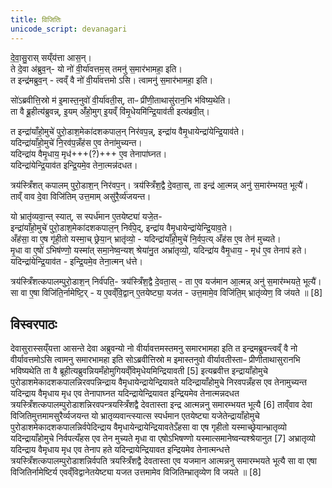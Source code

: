 ```yaml
---
title: विजितिः
unicode_script: devanagari
---
```


दे॒वा॒सु॒रास् सय्ँय॑त्ता आस॒न्।  
ते दे॒वा अ॑ब्रुव॒न्- यो नो॑ वी॒र्या॑वत्तम॒स् तमनु॑ स॒मार॑भामहा॒ इति।  
त इन्द्र॑मब्रुव॒न् - त्वव्ँ वै नो॑ वी॒र्या॑वत्तमो ऽसि। त्वामनु॑ स॒मार॑भामहा॒ इति।  

सो॑ऽब्रवीत्ति॒स्रो म॑ इ॒मास्त॒नुवो॑ वी॒र्या॑वती॒स्, ताᳶ प्री॑णी॒ताथासु॑रान॒भि भ॑विष्य॒थेति।  
ता वै ब्रू॒हीत्य॑ब्रुवन्न्, इ॒यम् अँ॑हो॒मुग् इ॒यव्ँ वि॑मृ॒धेयमि॑न्द्रि॒याव॑ती इत्य॑ब्रवी॒त्।  

त इन्द्रा॑याँहो॒मुचे॑ पुरो॒डाश॒मेका॑दशकपाल॒न् निर॑वप॒न्न्, इन्द्रा॑य वैमृ॒धायेन्द्रा॑येन्द्रि॒याव॑ते।  
यदिन्द्रा॑याँहो॒मुचे॑ नि॒रव॑प॒न्नँह॑स ए॒व तेना॑मुच्यन्त।  
यदिन्द्रा॑य वैमृ॒धाय॒ मृध॑+++(?)+++ ए॒व तेनापा॑घ्नत।  
यदिन्द्रा॑येन्द्रि॒याव॑त इन्द्रि॒यमे॒व तेना॒त्मन्न॑दधत। 

त्रय॑स्त्रिँशत् कपालम् पुरो॒डाश॒न् निर॑वप॒न्। त्रय॑स्त्रिँश॒द्वै दे॒वता॒स्, ता इन्द्र॑ आ॒त्मन्न् अनु॑ स॒मार॑म्भयत॒ भूत्यै॑।  
ताव्ँ वाव दे॒वा विजि॑तिम् उत्त॒माम् असु॑रै॒र्व्य॑जयन्त। 

यो भ्रातृ॑व्यवा॒न्त् स्यात्, स स्पर्ध॑मान ए॒तयेष्ट्या॑ यजे॒त-  
इन्द्रा॑याँहो॒मुचे॑ पुरो॒डाश॒मेका॑दशकपाल॒न् निर्व॑पे॒द्, इन्द्रा॑य वैमृ॒धायेन्द्रा॑येन्द्रि॒याव॒ते।  
अँह॑सा॒ वा ए॒ष गृ॑ही॒तो यस्मा॒च् छ्रेया॒न् भ्रातृ॑व्यो॒ - यदिन्द्रा॑याँहो॒मुचे॑ नि॒र्वप॒त्य् अँह॑स ए॒व तेन॑ मुच्यते।  
मृ॒धा वा ए॒षो॑ ऽभिष॑ण्णो॒ यस्मा॑त् समा॒नेष्व॒न्यश् श्रेया॑नु॒त अभ्रा॑तृव्यो॒, यदिन्द्रा॑य वैमृ॒धाय॒ - मृध॑ ए॒व तेनाप॑ हते।  
यदिन्द्रा॑येन्द्रि॒याव॑त - इन्द्रि॒यमे॒व तेना॒त्मन् ध॑त्ते। 

त्रय॑स्त्रिँशत्कपालम्पुरो॒डाश॒न् निर्व॑पति॒- त्रय॑स्त्रिँश॒द्वै दे॒वता॒स् - ता ए॒व यज॑मान आ॒त्मन्न् अनु॑ स॒मार॑म्भयते॒ भूत्यै॑।  
सा वा ए॒षा विजि॑ति॒र्नामेष्टि॒र् - य ए॒वव्ँवि॒द्वान् ए॒तयेष्ट्या॒ यज॑त - उत्त॒मामे॒व विजि॑ति॒म् भ्रातृ॑व्येण॒ वि ज॑यते ॥ [8]

## विस्वरपाठः

देवासुरास्सय्ँयत्ता आसन्ते देवा अब्रुवन्यो नो वीर्यावत्तमस्तमनु समारभामहा इति त इन्द्रमब्रुवन्त्वव्ँ वै नो वीर्यावत्तमोऽसि त्वामनु समारभामहा इति सोऽब्रवीत्तिस्रो म इमास्तनुवो वीर्यावतीस्ताᳶ प्रीणीताथासुरानभि भविष्यथेति ता वै ब्रूहीत्यब्रुवन्नियमँहोमुगियव्ँविमृधेयमिन्द्रियावती [5]
इत्यब्रवीत्त इन्द्रायाँहोमुचे पुरोडाशमेकादशकपालन्निरवपन्निन्द्राय वैमृधायेन्द्रायेन्द्रियावते यदिन्द्रायाँहोमुचे निरवपन्नँहस एव तेनामुच्यन्त यदिन्द्राय वैमृधाय मृध एव तेनापाघ्नत यदिन्द्रायेन्द्रियावत इन्द्रियमेव तेनात्मन्नदधत त्रयस्त्रिँशत्कपालम्पुरोडाशन्निरवपन्त्रयस्त्रिँशद्वै देवतास्ता इन्द्र आत्मन्ननु समारम्भयत भूत्यै [6]
ताव्ँवाव देवा विजितिमुत्तमामसुरैर्व्यजयन्त यो भ्रातृव्यवान्त्स्यात्स स्पर्धमान एतयेष्ट्या यजेतेन्द्रायाँहोमुचे पुरोडाशमेकादशकपालन्निर्वपेदिन्द्राय वैमृधायेन्द्रायेन्द्रियावतेऽँहसा वा एष गृहीतो यस्माच्छ्रेयान्भ्रातृव्यो यदिन्द्रायाँहोमुचे निर्वपत्यँहस एव तेन मुच्यते मृधा वा एषोऽभिषण्णो यस्मात्समानेष्वन्यश्श्रेयानुत [7]
अभ्रातृव्यो यदिन्द्राय वैमृधाय मृध एव तेनाप हते यदिन्द्रायेन्द्रियावत इन्द्रियमेव तेनात्मन्धत्ते त्रयस्त्रिँशत्कपालम्पुरोडाशन्निर्वपति त्रयस्त्रिँशद्वै देवतास्ता एव यजमान आत्मन्ननु समारम्भयते भूत्यै सा वा एषा विजितिर्नामेष्टिर्य एवव्ँविद्वानेतयेष्ट्या यजत उत्तमामेव विजितिम्भ्रातृव्येण वि जयते ॥ [8]